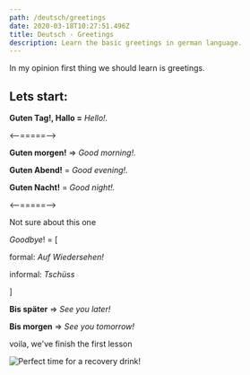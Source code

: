 ```yaml
---
path: /deutsch/greetings
date: 2020-03-18T10:27:51.496Z
title: Deutsch - Greetings
description: Learn the basic greetings in german language.
---
```

In my opinion first thing we should learn is greetings.

## Lets start:

**Guten Tag!, Hallo =** _Hello!._

<--=====-->

**Guten morgen!** => _Good morning!._

**Guten Abend!** = _Good evening!._

**Guten Nacht!** = _Good night!._

<--=====-->

Not sure about this one

_Goodbye_! = [

formal: _Auf Wiedersehen!_

informal: _Tschüss_

]

**Bis später** => _See you later!_

**Bis morgen** => _See you tomorrow!_

voila, we've finish the first lesson

![Perfect time for a recovery drink!](/assets/unnamed.jpg)
